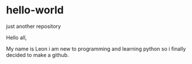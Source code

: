 # hello-world
just another repository

Hello all,

My name is Leon i am new to programming and learning python 
so i finally decided to make a github.

